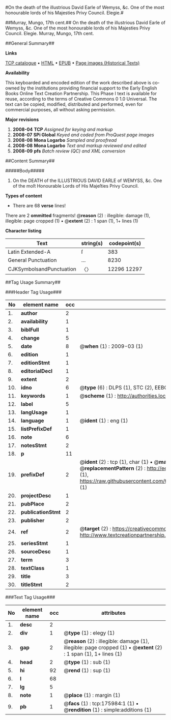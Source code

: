 #On the death of the illustrious David Earle of Wemyss, &c. One of the most honourable lords of his Majesties Privy Council. Elegie.#

##Murray, Mungo, 17th cent.##
On the death of the illustrious David Earle of Wemyss, &c. One of the most honourable lords of his Majesties Privy Council. Elegie.
Murray, Mungo, 17th cent.

##General Summary##

**Links**

[TCP catalogue](http://www.ota.ox.ac.uk/tcp/)  • 
[HTML](http://tei.it.ox.ac.uk/tcp/Texts-HTML/free/B04/B04436.html)  • 
[EPUB](http://tei.it.ox.ac.uk/tcp/Texts-EPUB/free/B04/B04436.epub) • 
[Page images (Historical Texts)](https://data.historicaltexts.jisc.ac.uk/view?pubId=eebo-52614799e&pageId=eebo-52614799e-175984-1)

**Availability**

This keyboarded and encoded edition of the
	       work described above is co-owned by the institutions
	       providing financial support to the Early English Books
	       Online Text Creation Partnership. This Phase I text is
	       available for reuse, according to the terms of Creative
	       Commons 0 1.0 Universal. The text can be copied,
	       modified, distributed and performed, even for
	       commercial purposes, all without asking permission.

**Major revisions**

1. __2008-04__ __TCP__ *Assigned for keying and markup*
1. __2008-07__ __SPi Global__ *Keyed and coded from ProQuest page images*
1. __2008-08__ __Mona Logarbo__ *Sampled and proofread*
1. __2008-08__ __Mona Logarbo__ *Text and markup reviewed and edited*
1. __2008-09__ __pfs__ *Batch review (QC) and XML conversion*

##Content Summary##

#####Body#####

1. On the DEATH of the ILLUSTRIOUS DAVID EARLE of WEMYSS, &c. One of the moſt Honourable Lords of His Majeſties Privy Council.

**Types of content**

  * There are 68 **verse** lines!

There are 2 **ommitted** fragments! 
 @__reason__ (2) : illegible: damage (1), illegible: page cropped (1)  •  @__extent__ (2) : 1 span (1), 1+ lines (1)

**Character listing**


|Text|string(s)|codepoint(s)|
|---|---|---|
|Latin Extended-A|ſ|383|
|General Punctuation|…|8230|
|CJKSymbolsandPunctuation|〈〉|12296 12297|

##Tag Usage Summary##

###Header Tag Usage###

|No|element name|occ|attributes|
|---|---|---|---|
|1.|__author__|2||
|2.|__availability__|1||
|3.|__biblFull__|1||
|4.|__change__|5||
|5.|__date__|8| @__when__ (1) : 2009-03 (1)|
|6.|__edition__|1||
|7.|__editionStmt__|1||
|8.|__editorialDecl__|1||
|9.|__extent__|2||
|10.|__idno__|6| @__type__ (6) : DLPS (1), STC (2), EEBO-CITATION (1), OCLC (1), VID (1)|
|11.|__keywords__|1| @__scheme__ (1) : http://authorities.loc.gov/ (1)|
|12.|__label__|5||
|13.|__langUsage__|1||
|14.|__language__|1| @__ident__ (1) : eng (1)|
|15.|__listPrefixDef__|1||
|16.|__note__|6||
|17.|__notesStmt__|2||
|18.|__p__|11||
|19.|__prefixDef__|2| @__ident__ (2) : tcp (1), char (1)  •  @__matchPattern__ (2) : ([0-9\-]+):([0-9IVX]+) (1), (.+) (1)  •  @__replacementPattern__ (2) : http://eebo.chadwyck.com/downloadtiff?vid=$1&page=$2 (1), https://raw.githubusercontent.com/textcreationpartnership/Texts/master/tcpchars.xml#$1 (1)|
|20.|__projectDesc__|1||
|21.|__pubPlace__|2||
|22.|__publicationStmt__|2||
|23.|__publisher__|2||
|24.|__ref__|2| @__target__ (2) : https://creativecommons.org/publicdomain/zero/1.0/ (1), http://www.textcreationpartnership.org/docs/. (1)|
|25.|__seriesStmt__|1||
|26.|__sourceDesc__|1||
|27.|__term__|3||
|28.|__textClass__|1||
|29.|__title__|3||
|30.|__titleStmt__|2||


###Text Tag Usage###

|No|element name|occ|attributes|
|---|---|---|---|
|1.|__desc__|2||
|2.|__div__|1| @__type__ (1) : elegy (1)|
|3.|__gap__|2| @__reason__ (2) : illegible: damage (1), illegible: page cropped (1)  •  @__extent__ (2) : 1 span (1), 1+ lines (1)|
|4.|__head__|2| @__type__ (1) : sub (1)|
|5.|__hi__|92| @__rend__ (1) : sup (1)|
|6.|__l__|68||
|7.|__lg__|5||
|8.|__note__|1| @__place__ (1) : margin (1)|
|9.|__pb__|1| @__facs__ (1) : tcp:175984:1 (1)  •  @__rendition__ (1) : simple:additions (1)|
